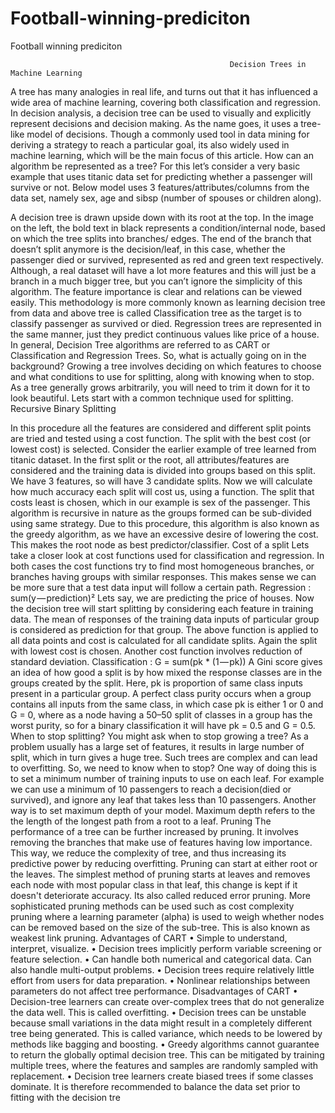 # Football-winning-prediciton
Football winning prediciton

                                                     Decision Trees in Machine Learning
A tree has many analogies in real life, and turns out that it has influenced a wide area of machine learning, covering both classification and regression. In decision analysis, a decision tree can be used to visually and explicitly represent decisions and decision making. As the name goes, it uses a tree-like model of decisions. Though a commonly used tool in data mining for deriving a strategy to reach a particular goal, its also widely used in machine learning, which will be the main focus of this article.
How can an algorithm be represented as a tree?
For this let’s consider a very basic example that uses titanic data set for predicting whether a passenger will survive or not. Below model uses 3 features/attributes/columns from the data set, namely sex, age and sibsp (number of spouses or children along).
 
A decision tree is drawn upside down with its root at the top. In the image on the left, the bold text in black represents a condition/internal node, based on which the tree splits into branches/ edges. The end of the branch that doesn’t split anymore is the decision/leaf, in this case, whether the passenger died or survived, represented as red and green text respectively.
Although, a real dataset will have a lot more features and this will just be a branch in a much bigger tree, but you can’t ignore the simplicity of this algorithm. The feature importance is clear and relations can be viewed easily. This methodology is more commonly known as learning decision tree from data and above tree is called Classification tree as the target is to classify passenger as survived or died. Regression trees are represented in the same manner, just they predict continuous values like price of a house. In general, Decision Tree algorithms are referred to as CART or Classification and Regression Trees.
So, what is actually going on in the background? Growing a tree involves deciding on which features to choose and what conditions to use for splitting, along with knowing when to stop. As a tree generally grows arbitrarily, you will need to trim it down for it to look beautiful. Lets start with a common technique used for splitting.
Recursive Binary Splitting
 
In this procedure all the features are considered and different split points are tried and tested using a cost function. The split with the best cost (or lowest cost) is selected.
Consider the earlier example of tree learned from titanic dataset. In the first split or the root, all attributes/features are considered and the training data is divided into groups based on this split. We have 3 features, so will have 3 candidate splits. Now we will calculate how much accuracy each split will cost us, using a function. The split that costs least is chosen, which in our example is sex of the passenger. This algorithm is recursive in nature as the groups formed can be sub-divided using same strategy. Due to this procedure, this algorithm is also known as the greedy algorithm, as we have an excessive desire of lowering the cost. This makes the root node as best predictor/classifier.
Cost of a split
Lets take a closer look at cost functions used for classification and regression. In both cases the cost functions try to find most homogeneous branches, or branches having groups with similar responses. This makes sense we can be more sure that a test data input will follow a certain path.
Regression : sum(y — prediction)²
Lets say, we are predicting the price of houses. Now the decision tree will start splitting by considering each feature in training data. The mean of responses of the training data inputs of particular group is considered as prediction for that group. The above function is applied to all data points and cost is calculated for all candidate splits. Again the split with lowest cost is chosen. Another cost function involves reduction of standard deviation.
Classification : G = sum(pk * (1 — pk))
A Gini score gives an idea of how good a split is by how mixed the response classes are in the groups created by the split. Here, pk is proportion of same class inputs present in a particular group. A perfect class purity occurs when a group contains all inputs from the same class, in which case pk is either 1 or 0 and G = 0, where as a node having a 50–50 split of classes in a group has the worst purity, so for a binary classification it will have pk = 0.5 and G = 0.5.
When to stop splitting?
You might ask when to stop growing a tree? As a problem usually has a large set of features, it results in large number of split, which in turn gives a huge tree. Such trees are complex and can lead to overfitting. So, we need to know when to stop? One way of doing this is to set a minimum number of training inputs to use on each leaf. For example we can use a minimum of 10 passengers to reach a decision(died or survived), and ignore any leaf that takes less than 10 passengers. Another way is to set maximum depth of your model. Maximum depth refers to the the length of the longest path from a root to a leaf.
Pruning
The performance of a tree can be further increased by pruning. It involves removing the branches that make use of features having low importance. This way, we reduce the complexity of tree, and thus increasing its predictive power by reducing overfitting.
Pruning can start at either root or the leaves. The simplest method of pruning starts at leaves and removes each node with most popular class in that leaf, this change is kept if it doesn't deteriorate accuracy. Its also called reduced error pruning. More sophisticated pruning methods can be used such as cost complexity pruning where a learning parameter (alpha) is used to weigh whether nodes can be removed based on the size of the sub-tree. This is also known as weakest link pruning.
Advantages of CART
•	Simple to understand, interpret, visualize.
•	Decision trees implicitly perform variable screening or feature selection.
•	Can handle both numerical and categorical data. Can also handle multi-output problems.
•	Decision trees require relatively little effort from users for data preparation.
•	Nonlinear relationships between parameters do not affect tree performance.
Disadvantages of CART
•	Decision-tree learners can create over-complex trees that do not generalize the data well. This is called overfitting.
•	Decision trees can be unstable because small variations in the data might result in a completely different tree being generated. This is called variance, which needs to be lowered by methods like bagging and boosting.
•	Greedy algorithms cannot guarantee to return the globally optimal decision tree. This can be mitigated by training multiple trees, where the features and samples are randomly sampled with replacement.
•	Decision tree learners create biased trees if some classes dominate. It is therefore recommended to balance the data set prior to fitting with the decision tre












   

